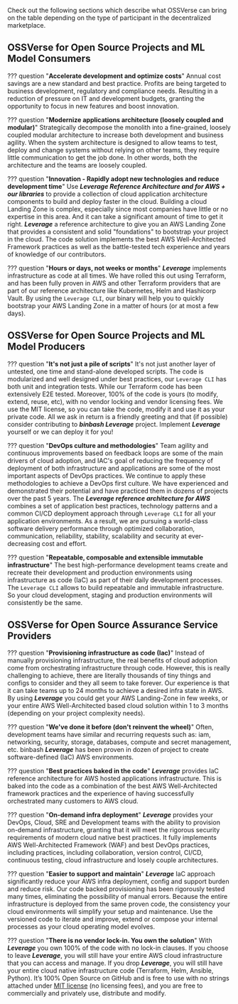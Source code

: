 Check out the following sections which describe what OSSVerse can bring on the table depending on the type of participant in the decentralized marketplace.

## OSSVerse for Open Source Projects and ML Model Consumers

??? question "**Accelerate development and optimize costs**"
    Annual cost savings are a new standard and best practice. Profits are being targeted to business development,
    regulatory and compliance needs. Resulting in a reduction of pressure on IT and development budgets, granting
    the opportunity to focus in new features and boost innovation.

??? question "**Modernize applications architecture (loosely coupled and modular)**"
    Strategically decompose the monolith into a fine-grained, loosely coupled modular architecture to increase both 
    development and business agility. When the system architecture is designed to allow teams to test, deploy and
    change systems without relying on other teams, they require little communication to get the job done. 
    In other words, both the architecture and the teams are loosely coupled.

??? question "**Innovation - Rapidly adopt new technologies and reduce development time**"
    Use ***Leverage Reference Architecture and for AWS + our libraries*** to provide a collection of cloud application
    architecture components to build and deploy faster in the cloud. Building a cloud Landing Zone is complex, 
    especially since most companies have little or no expertise in this area. And it can take a significant amount 
    of time to get it right. ***Leverage*** a reference architecture to give you an AWS Landing Zone that provides a 
    consistent and solid "foundations" to bootstrap your project in the cloud. The code solution implements the best 
    AWS Well-Architected Framework practices as well as the battle-tested tech experience and years of knowledge of
    our contributors.

??? question "**Hours or days, not weeks or months**"
    ***Leverage*** implements infrastructure as code at all times. We have rolled this out using Terraform, and has been
    fully proven in AWS and other Terraform providers that are part of our reference architecture like Kubernetes,
    Helm and Hashicorp Vault. By using the `Leverage CLI`, our binary will help you to quickly bootstrap your AWS
    Landing Zone in a matter of hours (or at most a few days).

## OSSVerse for Open Source Projects and ML Model Producers

??? question "**It's not just a pile of scripts**"
    It's not just another layer of untested, one time and stand-alone developed scripts. The code is modularized
    and well designed under best practices, our `Leverage CLI` has both unit and integration tests. While our
    Terraform code has been extensively E2E tested. Moreover, 100% of the code is yours (to modify, extend,
    reuse, etc), with no vendor locking and vendor licensing fees. We use the MIT license, so you can take the
    code, modify it and use it as your private code. All we ask in return is a friendly greeting and that
    (if possible) consider contributing to ***binbash Leverage*** project. Implement ***Leverage*** yourself or we 
    can deploy it for you!

??? question "**DevOps culture and methodologies**"
    Team agility and continuous improvements based on feedback loops are some of the main drivers of cloud adoption,
    and IAC's goal of reducing the frequency of deployment of both infrastructure and applications are some of the
    most important aspects of DevOps practices. We continue to apply these methodologies to achieve a DevOps first
    culture. We have experienced and demonstrated their potential and have practiced them in dozens of projects over
    the past 5 years. The ***Leverage reference architecture for AWS*** combines a set of application best practices,
    technology patterns and a common CI/CD deployment approach through `Leverage CLI` for all your application
    environments. As a result, we are pursuing a world-class software delivery performance through optimized
    collaboration, communication, reliability, stability, scalability and security at ever-decreasing cost and effort.

??? question "**Repeatable, composable and extensible immutable infrastructure**"
    The best high-performance development teams create and recreate their development and production environments
    using infrastructure as code (IaC) as part of their daily development processes.
    The `Leverage CLI` allows to build repeatable and immutable infrastructure. So your cloud development, staging and
    production environments will consistently be the same.

## OSSVerse for Open Source Assurance Service Providers

??? question "**Provisioning infrastructure as code (Iac)**"
    Instead of manually provisioning infrastructure, the real benefits of cloud adoption come from orchestrating
    infrastructure through code. However, this is really challenging to achieve, there are literally thousands of
    tiny things and configs to consider and they all seem to take forever. Our experience is that it can take teams
    up to 24 months to achieve a desired infra state in AWS.
    By using ***Leverage*** you could get your AWS Landing-Zone in few weeks, or your entire
    AWS Well-Architected based cloud solution within 1 to 3 months (depending on your project complexity needs).

??? question "**We've done it before (don't reinvent the wheel)**"
    Often, development teams have similar and recurring requests such as: iam, networking, security, storage, 
    databases, compute and secret management, etc. binbash ***Leverage*** has been proven in dozen of project to create
    software-defined (IaC) AWS environments.

??? question "**Best practices baked in the code**"
    ***Leverage*** provides IaC reference architecture for AWS hosted applications infrastructure. This is baked into the
    code as a combination of the best AWS Well-Architected framework practices and the experience of having
    successfully orchestrated many customers to AWS cloud.

??? question "**On-demand infra deployment**"
    ***Leverage*** provides your DevOps, Cloud, SRE and Development teams with the ability to provision on-demand
    infrastructure, granting that it will meet the rigorous security requirements of modern cloud native best practices. 
    It fully implements AWS Well-Architected Framework (WAF) and best DevOps practices, including practices, including
    collaboration, version control, CI/CD, continuous testing, cloud infrastructure and losely couple architectures.

??? question "**Easier to support and maintain**"
    ***Leverage*** IaC approach significantly reduce your AWS infra deployment, config and support burden and reduce risk. 
    Our code backed provisioning has been rigorously tested many times, eliminating the possibility of manual errors. 
    Because the entire infrastructure is deployed from the same proven code, the consistency your cloud environments
    will simplify your setup and maintenance. Use the versioned code to iterate and improve, extend or compose your
    internal processes as your cloud operating model evolves.

??? question "**There is no vendor lock-in. You own the solution**"
    With ***Leverage*** you own 100% of the code with no lock-in clauses. If you choose to leave ***Leverage***, you will still 
    have your entire AWS cloud infrastructure that you can access and manage. If you drop ***Leverage***, you will still
    have your entire cloud native infrastructure code (Terraform, Helm, Ansible, Python). It’s 100% Open Source
    on GitHub and is free to use with no strings attached under [MIT license](https://choosealicense.com/licenses/) 
    (no licensing fees), and you are free to commercially and privately use, distribute and modify.



